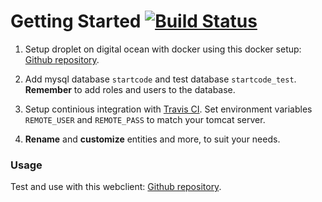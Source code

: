 

# Getting Started [![Build Status](https://travis-ci.org/KingBendico/ca3backend.svg?branch=master)](https://travis-ci.org/KingBendico/ca3backend.svg?branch=master)

1. Setup droplet on digital ocean with docker using this docker setup: [Github repository](https://github.com/Hartmannsolution/tomcat_mysql_nginx_docker.git "Github.com").

2. Add mysql database `startcode` and test database `startcode_test`. __Remember__ to add roles and users to the database.

3. Setup continious integration with [Travis CI](https://www.travis.org "travis.org").  Set environment variables `REMOTE_USER` and `REMOTE_PASS` to match your tomcat server.

4. __Rename__ and __customize__ entities and more, to suit your needs.

### Usage
Test and use with this webclient: [Github repository](https://github.com/JoakimKSS/Sem3Flow3Week3ca3webclient "Github.com").
